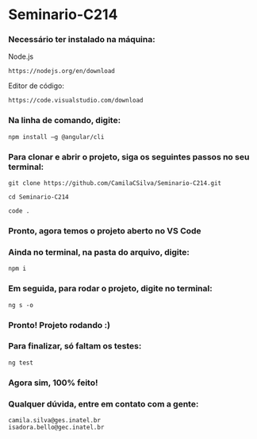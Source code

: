 # Seminario-C214

### Necessário ter instalado na máquina:

Node.js
```
https://nodejs.org/en/download
```

Editor de código:
```
https://code.visualstudio.com/download
```

### Na linha de comando, digite:
```
npm install –g @angular/cli

```

### Para clonar e abrir o projeto, siga os seguintes passos no seu terminal:

```
git clone https://github.com/CamilaCSilva/Seminario-C214.git
```

```
cd Seminario-C214
```

```
code .
```

### Pronto, agora temos o projeto aberto no VS Code

### Ainda no terminal, na pasta do arquivo, digite:
```
npm i
```

### Em seguida, para rodar o projeto, digite no terminal:
```
ng s -o
```

### Pronto! Projeto rodando :)

### Para finalizar, só faltam os testes:

```
ng test
```
### Agora sim, 100% feito!

### Qualquer dúvida, entre em contato com a gente:

```
camila.silva@ges.inatel.br
isadora.bello@gec.inatel.br
```
